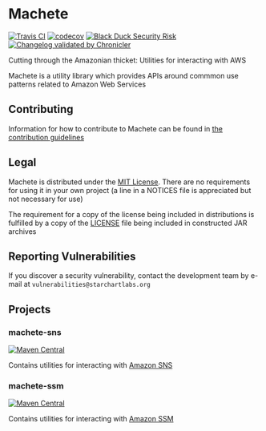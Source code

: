 # Machete

[![Travis CI](https://img.shields.io/travis/com/StarChart-Labs/machete.svg?branch=master)](https://travis-ci.com/StarChart-Labs/machete) [![codecov](https://codecov.io/gh/StarChart-Labs/machete/branch/master/graph/badge.svg)](https://codecov.io/gh/StarChart-Labs/machete) [![Black Duck Security Risk](https://copilot.blackducksoftware.com/github/repos/StarChart-Labs/machete/branches/master/badge-risk.svg)](https://copilot.blackducksoftware.com/github/repos/StarChart-Labs/machete/branches/master) [![Changelog validated by Chronicler](https://chronicler.starchartlabs.org/images/changelog-chronicler-success.png)](https://chronicler.starchartlabs.org/)

Cutting through the Amazonian thicket: Utilities for interacting with AWS

Machete is a utility library which provides APIs around commmon use patterns related to Amazon Web Services

## Contributing

Information for how to contribute to Machete can be found in [the contribution guidelines](./docs/CONTRIBUTING.md)

## Legal

Machete is distributed under the [MIT License](https://opensource.org/licenses/MIT). There are no requirements for using it in your own project (a line in a NOTICES file is appreciated but not necessary for use)

The requirement for a copy of the license being included in distributions is fulfilled by a copy of the [LICENSE](./LICENSE) file being included in constructed JAR archives

## Reporting Vulnerabilities

If you discover a security vulnerability, contact the development team by e-mail at `vulnerabilities@starchartlabs.org`

## Projects

### machete-sns

[![Maven Central](https://img.shields.io/maven-central/v/org.starchartlabs.machete/machete-sns.svg)](https://mvnrepository.com/artifact/org.starchartlabs.machete/machete-sns)

Contains utilities for interacting with [Amazon SNS](https://aws.amazon.com/sns/)

### machete-ssm

[![Maven Central](https://img.shields.io/maven-central/v/org.starchartlabs.machete/machete-ssm.svg)](https://mvnrepository.com/artifact/org.starchartlabs.machete/machete-ssm)

Contains utilities for interacting with [Amazon SSM](https://docs.aws.amazon.com/systems-manager)
